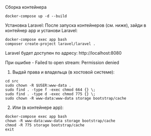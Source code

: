 Сборка контейнера
```
docker-compose up -d --build
```

Установка Laravel:
После запуска контейнеров (см. ниже), зайди в контейнер app и установи Laravel:
```
docker-compose exec app bash
composer create-project laravel/laravel .
```

Laravel будет доступен по адресу: http://localhost:8080

При ошибке - Failed to open stream: Permission denied
1. Выдай права и владельца (в хостовой системе):
```
cd src
sudo chown -R $USER:www-data .
sudo find . -type f -exec chmod 664 {} \;
sudo find . -type d -exec chmod 775 {} \;
sudo chown -R www-data:www-data storage bootstrap/cache
```
2. Или (в контейнере app):
```
docker-compose exec app bash
chown -R www-data:www-data storage bootstrap/cache
chmod -R 775 storage bootstrap/cache
exit
```
